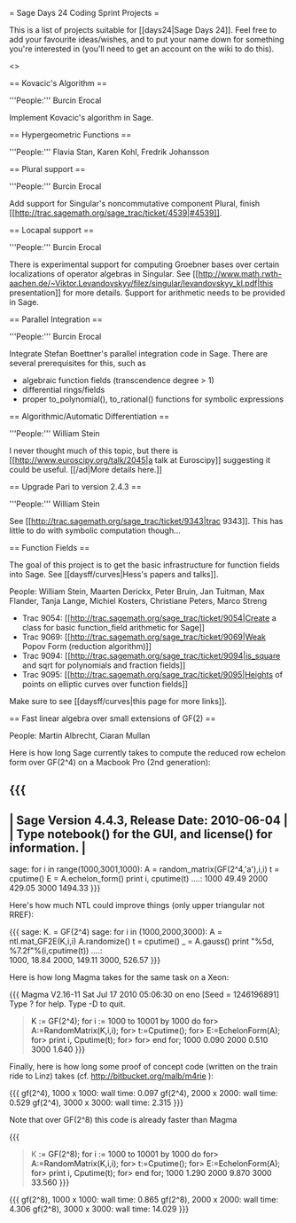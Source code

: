 = Sage Days 24 Coding Sprint Projects =

This is a list of projects suitable for [[days24|Sage Days 24]]. Feel free to add your favourite ideas/wishes, and to put your name down for something you're interested in (you'll need to get an account on the wiki to do this).

<<TableOfContents>>

== Kovacic's Algorithm ==

'''People:''' Burcin Erocal

Implement Kovacic's algorithm in Sage.

== Hypergeometric Functions ==

'''People:''' Flavia Stan, Karen Kohl, Fredrik Johansson

== Plural support ==

'''People:''' Burcin Erocal

Add support for Singular's noncommutative component Plural, finish [[http://trac.sagemath.org/sage_trac/ticket/4539|#4539]].

== Locapal support ==

'''People:''' Burcin Erocal

There is experimental support for computing Groebner bases over certain localizations of operator algebras in Singular. See [[http://www.math.rwth-aachen.de/~Viktor.Levandovskyy/filez/singular/levandovskyy_kl.pdf|this presentation]] for more details. Support for arithmetic needs to be provided in Sage.

== Parallel Integration ==

'''People:''' Burcin Erocal

Integrate Stefan Boettner's parallel integration code in Sage. There are several prerequisites for this, such as
 * algebraic function fields (transcendence degree > 1)
 * differential rings/fields
 * proper to_polynomial(), to_rational() functions for symbolic expressions

== Algorithmic/Automatic Differentiation ==

'''People:''' William Stein

I never thought much of this topic, but there is [[http://www.euroscipy.org/talk/2045|a talk at Euroscipy]] suggesting it could be useful.    [[/ad|More details here.]]

== Upgrade Pari to version 2.4.3 ==

'''People:''' William Stein

See [[http://trac.sagemath.org/sage_trac/ticket/9343|trac 9343]].  This has little to do with symbolic computation though...

== Function Fields ==

The goal of this project is to get the basic infrastructure for function fields into Sage.   See [[daysff/curves|Hess's papers and talks]].



People: William Stein, Maarten Derickx, Peter Bruin, Jan Tuitman, Max Flander, Tanja Lange, Michiel Kosters, Christiane Peters, Marco Streng 

 * Trac 9054: [[http://trac.sagemath.org/sage_trac/ticket/9054|Create a class for basic function_field arithmetic for Sage]]
 * Trac 9069: [[http://trac.sagemath.org/sage_trac/ticket/9069|Weak Popov Form (reduction algorithm)]]
 * Trac 9094: [[http://trac.sagemath.org/sage_trac/ticket/9094|is_square and sqrt for polynomials and fraction fields]]
 * Trac 9095: [[http://trac.sagemath.org/sage_trac/ticket/9095|Heights of points on elliptic curves over function fields]]
 
Make sure to see [[daysff/curves|this page for more links]].

== Fast linear algebra over small extensions of GF(2) ==

People: Martin Albrecht, Ciaran Mullan

Here is how long Sage currently takes to compute the reduced row echelon form over GF(2^4) on a Macbook Pro (2nd generation):

{{{
----------------------------------------------------------------------
| Sage Version 4.4.3, Release Date: 2010-06-04                       |
| Type notebook() for the GUI, and license() for information.        |
----------------------------------------------------------------------
sage: for i in range(1000,3001,1000):
    A = random_matrix(GF(2^4,'a'),i,i)
    t = cputime()
    E = A.echelon_form()
    print i, cputime(t)
....:
1000 49.49
2000 429.05
3000 1494.33
}}}

Here's how much NTL could improve things (only upper triangular not RREF):

{{{
sage: K.<a> = GF(2^4)
sage: for i in (1000,2000,3000):
    A = ntl.mat_GF2E(K,i,i)
    A.randomize()
    t = cputime()
    _ = A.gauss()
    print "%5d, %7.2f"%(i,cputime(t))
....:     
 1000,   18.84
 2000,  149.11
 3000,  526.57
}}}

Here is how long Magma takes for the same task on a Xeon:

{{{
Magma V2.16-11    Sat Jul 17 2010 05:06:30 on eno      [Seed = 1246196891]
Type ? for help.  Type <Ctrl>-D to quit.
> K<a> := GF(2^4);
> for i := 1000 to 10001 by 1000 do
for> A:=RandomMatrix(K,i,i);
for> t:=Cputime();
for> E:=EchelonForm(A);
for> print i, Cputime(t);
for>
for> end for;
1000 0.090
2000 0.510
3000 1.640
}}}

Finally, here is how long some proof of concept code (written on the train ride to Linz) takes (cf. http://bitbucket.org/malb/m4rie ):

{{{
gf(2^4), 1000 x 1000: wall time: 0.097
gf(2^4), 2000 x 2000: wall time: 0.529
gf(2^4), 3000 x 3000: wall time: 2.315
}}}

Note that over GF(2^8) this code is already faster than Magma

{{{
> K<a> := GF(2^8);
> for i := 1000 to 10001 by 1000 do
for> A:=RandomMatrix(K,i,i);
for> t:=Cputime();
for> E:=EchelonForm(A);
for> print i, Cputime(t);
for> end for;
1000 1.290
2000 9.870
3000 33.560
}}}

{{{
gf(2^8), 1000 x 1000: wall time: 0.865
gf(2^8), 2000 x 2000: wall time: 4.306
gf(2^8), 3000 x 3000: wall time: 14.029
}}}
